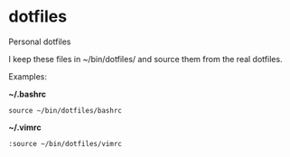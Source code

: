 # dotfiles
Personal dotfiles

I keep these files in ~/bin/dotfiles/ and source them from the real dotfiles.

Examples:

**~/.bashrc**

`source ~/bin/dotfiles/bashrc`


**~/.vimrc**

`:source ~/bin/dotfiles/vimrc`

